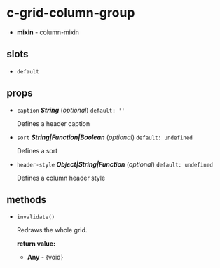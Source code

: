 # c-grid-column-group 

- **mixin** - column-mixin 

## slots 

- `default` 

## props 

- `caption` ***String*** (*optional*) `default: ''` 

  Defines a header caption 

- `sort` ***String|Function|Boolean*** (*optional*) `default: undefined` 

  Defines a sort 

- `header-style` ***Object|String|Function*** (*optional*) `default: undefined` 

  Defines a column header style 

## methods 

- `invalidate()` 

  Redraws the whole grid. 

   **return value:** 

     - **Any** - {void} 
